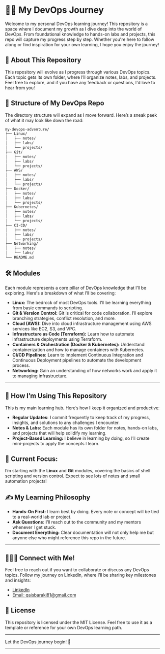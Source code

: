 # 👨‍💻 My DevOps Journey

Welcome to my personal DevOps learning journey! This repository is a space where I document my growth as I dive deep into the world of DevOps. From foundational knowledge to hands-on labs and projects, this repo will capture my progress step by step. Whether you're here to follow along or find inspiration for your own learning, I hope you enjoy the journey!

## 🎯 About This Repository

This repository will evolve as I progress through various DevOps topics. Each topic gets its own folder, where I’ll organize notes, labs, and projects. Feel free to explore, and if you have any feedback or questions, I'd love to hear from you!

## 📁 Structure of My DevOps Repo

The directory structure will expand as I move forward. Here’s a sneak peek of what it may look like down the road:

```bash
my-devops-adventure/
├── Linux/
│   ├── notes/
│   ├── labs/
│   └── projects/
├── Git/
│   ├── notes/
│   ├── labs/
│   └── projects/
├── AWS/
│   ├── notes/
│   ├── labs/
│   └── projects/
├── Docker/
│   ├── notes/
│   ├── labs/
│   └── projects/
├── Kubernetes/
│   ├── notes/
│   ├── labs/
│   └── projects/
├── CI-CD/
│   ├── notes/
│   ├── labs/
│   └── projects/
├── Networking/
│   ├── notes/
│   └── labs/
└── README.md
```

## 🛠️ Modules

Each module represents a core pillar of DevOps knowledge that I’ll be exploring. Here's a breakdown of what I'll be covering:

- **Linux:** The bedrock of most DevOps tools. I'll be learning everything from basic commands to scripting.
- **Git & Version Control:** Git is critical for code collaboration. I’ll explore branching strategies, conflict resolution, and more.
- **Cloud (AWS):** Dive into cloud infrastructure management using AWS services like EC2, S3, and VPC.
- **Infrastructure as Code (Terraform):** Learn how to automate infrastructure deployments using Terraform.
- **Containers & Orchestration (Docker & Kubernetes):** Understand containerization and how to manage containers with Kubernetes.
- **CI/CD Pipelines:** Learn to implement Continuous Integration and Continuous Deployment pipelines to automate the development process.
- **Networking:** Gain an understanding of how networks work and apply it to managing infrastructure.

---

## 📖 How I’m Using This Repository

This is my main learning hub. Here’s how I keep it organized and productive:

- **Regular Updates:** I commit frequently to keep track of my progress, insights, and solutions to any challenges I encounter.
- **Notes & Labs:** Each module has its own folder for notes, hands-on labs, and projects that will help solidify my learning.
- **Project-Based Learning:** I believe in learning by doing, so I’ll create mini-projects to apply the concepts I learn.
  
## 📌 Current Focus: 

I’m starting with the **Linux** and **Git** modules, covering the basics of shell scripting and version control. Expect to see lots of notes and small automation projects!

## ✍️ My Learning Philosophy

- **Hands-On First:** I learn best by doing. Every note or concept will be tied to a real-world lab or project.
- **Ask Questions:** I’ll reach out to the community and my mentors whenever I get stuck.
- **Document Everything:** Clear documentation will not only help me but anyone else who might reference this repo in the future.

---

## 🧑‍🤝‍🧑 Connect with Me!

Feel free to reach out if you want to collaborate or discuss any DevOps topics. Follow my journey on LinkedIn, where I’ll be sharing key milestones and insights:

- [LinkedIn](https://www.linkedin.com/in/qais-navaei/)
- [Email: qaisbaraki81@gmail.com](mailto:qaisbaraki81@gmail.com)

## 📝 License

This repository is licensed under the MIT License. Feel free to use it as a template or reference for your own DevOps learning path.

---

Let the DevOps journey begin! 🌟

---
